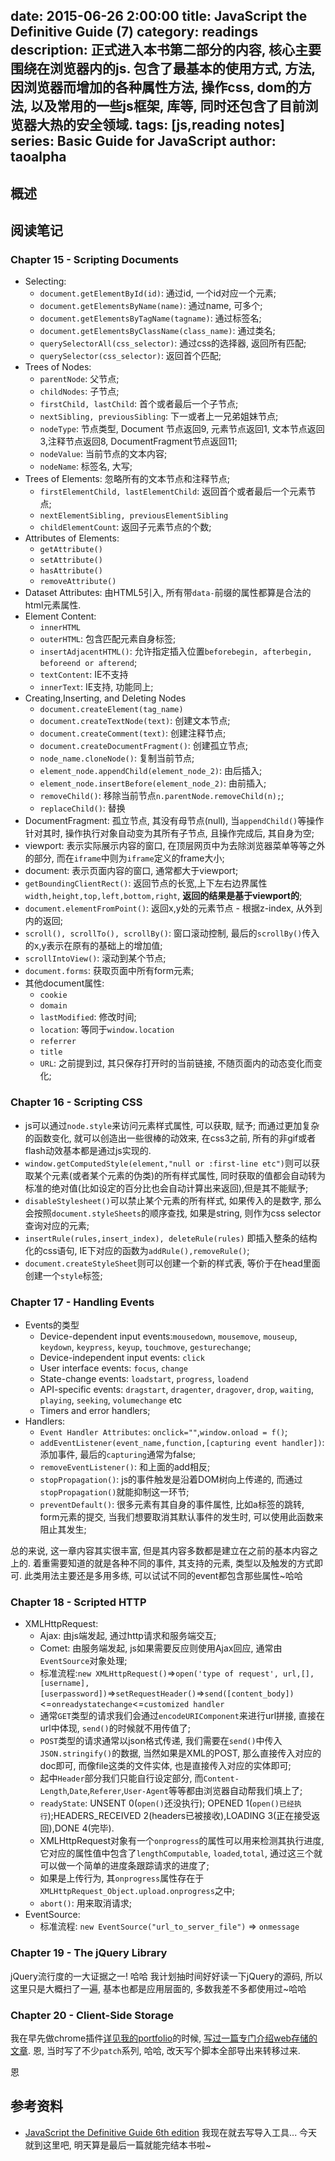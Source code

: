 date: 2015-06-26 2:00:00
title: JavaScript the Definitive Guide (7)
category: readings
description: 正式进入本书第二部分的内容, 核心主要围绕在浏览器内的js. 包含了最基本的使用方式, 方法, 因浏览器而增加的各种属性方法, 操作css, dom的方法, 以及常用的一些js框架, 库等, 同时还包含了目前浏览器大热的安全领域.
tags: [js,reading notes]
series: Basic Guide for JavaScript
author: taoalpha
---


## 概述


## 阅读笔记


### Chapter 15 - Scripting Documents

- Selecting:
  - `document.getElementById(id)`: 通过id, 一个id对应一个元素;
  - `document.getElementsByName(name)`: 通过name, 可多个;
  - `document.getElementsByTagName(tagname)`: 通过标签名;
  - `document.getElementsByClassName(class_name)`: 通过类名;
  - `querySelectorAll(css_selector)`: 通过css的选择器, 返回所有匹配;
  - `querySelector(css_selector)`: 返回首个匹配;
- Trees of Nodes:
  - `parentNode`: 父节点;
  - `childNodes`: 子节点;
  - `firstChild, lastChild`: 首个或者最后一个子节点;
  - `nextSibling, previousSibling`: 下一或者上一兄弟姐妹节点;
  - `nodeType`: 节点类型, Document 节点返回9, 元素节点返回1, 文本节点返回3,注释节点返回8, DocumentFragment节点返回11;
  - `nodeValue`: 当前节点的文本内容;
  - `nodeName`: 标签名, 大写;
- Trees of Elements: 忽略所有的文本节点和注释节点;
  - `firstElementChild, lastElementChild`: 返回首个或者最后一个元素节点;
  - `nextElementSibling, previousElementSibling`
  - `childElementCount`: 返回子元素节点的个数;
- Attributes of Elements:
  - `getAttribute()`
  - `setAttribute()`
  - `hasAttribute()`
  - `removeAttribute()`
- Dataset Attributes: 由HTML5引入, 所有带`data-`前缀的属性都算是合法的html元素属性.
- Element Content:
  - `innerHTML`
  - `outerHTML`: 包含匹配元素自身标签;
  - `insertAdjacentHTML()`: 允许指定插入位置`beforebegin, afterbegin, beforeend or afterend`;
  - `textContent`: IE不支持
  - `innerText`: IE支持, 功能同上;
- Creating,Inserting, and Deleting Nodes
  - `document.createElement(tag_name)`
  - `document.createTextNode(text)`: 创建文本节点;
  - `document.createComment(text)`: 创建注释节点;
  - `document.createDocumentFragment()`: 创建孤立节点;
  - `node_name.cloneNode()`: 复制当前节点;
  - `element_node.appendChild(element_node_2)`: 由后插入;
  - `element_node.insertBefore(element_node_2)`: 由前插入;
  - `removeChild()`: 移除当前节点`n.parentNode.removeChild(n);`;
  - `replaceChild()`: 替换
- DocumentFragment: 孤立节点, 其没有母节点(null), 当`appendChild()`等操作针对其时, 操作执行对象自动变为其所有子节点, 且操作完成后, 其自身为空;
- viewport: 表示实际展示内容的窗口, 在顶层网页中为去除浏览器菜单等等之外的部分, 而在`iframe`中则为`iframe`定义的frame大小;
- document: 表示页面内容的窗口, 通常都大于viewport;
- `getBoundingClientRect()`: 返回节点的长宽,上下左右边界属性`width,height,top,left,bottom,right`, **返回的结果是基于viewport的**;
- `document.elementFromPoint()`: 返回x,y处的元素节点 - 根据z-index, 从外到内的返回;
- `scroll(), scrollTo(), scrollBy()`: 窗口滚动控制, 最后的`scrollBy()`传入的x,y表示在原有的基础上的增加值;
- `scrollIntoView()`: 滚动到某个节点;
- `document.forms`: 获取页面中所有form元素;
- 其他document属性:
  - `cookie`
  - `domain`
  - `lastModified`: 修改时间;
  - `location`: 等同于`window.location`
  - `referrer`
  - `title`
  - `URL`: 之前提到过, 其只保存打开时的当前链接, 不随页面内的动态变化而变化;

### Chapter 16 - Scripting CSS

- js可以通过`node.style`来访问元素样式属性, 可以获取, 赋予; 而通过更加复杂的函数变化, 就可以创造出一些很棒的动效来, 在css3之前, 所有的非gif或者flash动效基本都是通过js实现的.
- `window.getComputedStyle(element,"null or :first-line etc")`则可以获取某个元素(或者某个元素的伪类)的所有样式属性, 同时获取的值都会自动转为标准的绝对值(比如设定的百分比也会自动计算出来返回),但是其不能赋予;
- `disableStylesheet()`可以禁止某个元素的所有样式, 如果传入的是数字, 那么会按照`document.styleSheets`的顺序查找, 如果是string, 则作为css selector查询对应的元素;
- `insertRule(rules,insert_index), deleteRule(rules)` 即插入整条的结构化的css语句, IE下对应的函数为`addRule(),removeRule()`;
- `document.createStyleSheet`则可以创建一个新的样式表, 等价于在head里面创建一个`style`标签;

### Chapter 17 - Handling Events

- Events的类型
  - Device-dependent input events:`mousedown`, `mousemove`, `mouseup`, `keydown`, `keypress`, `keyup`, `touchmove`, `gesturechange`;
  - Device-independent input events: `click`
  - User interface events: `focus`, `change`
  - State-change events: `loadstart`, `progress`, `loadend`
  - API-specific events: `dragstart`, `dragenter`, `dragover`, `drop`, `waiting`, `playing`, `seeking`, `volumechange` etc
  - Timers and error handlers;
- Handlers:
  - `Event Handler Attributes`: `onclick=""`,`window.onload = f()`;
  - `addEventListener(event_name,function,[capturing event handler])`: 添加事件, 最后的`capturing`通常为false;
  - `removeEventListener()`: 和上面的add相反;
  - `stopPropagation()`: js的事件触发是沿着DOM树向上传递的, 而通过`stopPropagation()`就能抑制这一环节;
  - `preventDefault()`: 很多元素有其自身的事件属性, 比如a标签的跳转, form元素的提交, 当我们想要取消其默认事件的发生时, 可以使用此函数来阻止其发生;

总的来说, 这一章内容其实很丰富, 但是其内容多数都是建立在之前的基本内容之上的. 着重需要知道的就是各种不同的事件, 其支持的元素, 类型以及触发的方式即可. 此类用法主要还是多用多练, 可以试试不同的event都包含那些属性~哈哈

### Chapter 18 - Scripted HTTP

- XMLHttpRequest:
  - Ajax: 由js端发起, 通过http请求和服务端交互;
  - Comet: 由服务端发起, js如果需要反应则使用Ajax回应, 通常由`EventSource`对象处理;
  - 标准流程:`new XMLHttpRequest()`=>`open('type of request', url,[],[username],[userpassword])`=>`setRequestHeader()`=>`send([content_body])`<=`onreadystatechange`<=`customized handler`
  - 通常`GET`类型的请求我们会通过`encodeURIComponent`来进行url拼接, 直接在url中体现, `send()`的时候就不用传值了;
  - `POST`类型的请求通常以json格式传递, 我们需要在`send()`中传入`JSON.stringify()`的数据, 当然如果是XML的POST, 那么直接传入对应的doc即可, 而像file这类的文件实体, 也是直接传入对应的实体即可;
  - 起中`Header`部分我们只能自行设定部分, 而`Content-Length`,`Date`,`Referer`,`User-Agent`等等都由浏览器自动帮我们填上了;
  - `readyState`: UNSENT 0(`open()`还没执行); OPENED 1(`open()已经执行`);HEADERS_RECEIVED 2(headers已被接收),LOADING 3(正在接受返回),DONE 4(完毕).
  - XMLHttpRequest对象有一个`onprogress`的属性可以用来检测其执行进度, 它对应的属性值中包含了`lengthComputable`, `loaded`,`total`, 通过这三个就可以做一个简单的进度条跟踪请求的进度了;
  - 如果是上传行为, 其`onprogress`属性存在于`XMLHttpRequest_Object.upload.onprogress`之中;
  - `abort()`: 用来取消请求;
- EventSource:
  - 标准流程: `new EventSource("url_to_server_file")` => `onmessage`

### Chapter 19 - The jQuery Library

jQuery流行度的一大证据之一! 哈哈 我计划抽时间好好读一下jQuery的源码, 所以这里只是大概扫了一遍, 基本也都是应用层面的, 多数我差不多都使用过~哈哈

### Chapter 20 - Client-Side Storage

我在早先做chrome插件[详见我的portfolio](zzgary.info)的时候, [写过一篇专门介绍web存储的文章](http://callmet.zzgary.info/2014/02/04/data-storage-patch-day40-web-app-in/). 恩, 当时写了不少`patch`系列, 哈哈, 改天写个脚本全部导出来转移过来.

恩

## 参考资料

- [JavaScript the Definitive Guide 6th edition](http://book.douban.com/subject/5303032/) 我现在就去写导入工具... 今天就到这里吧, 明天算是最后一篇就能完结本书啦~
